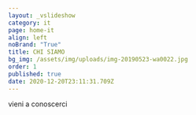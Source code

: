 ```yaml
---
layout: _vslideshow
category: it
page: home-it
align: left
noBrand: "True"
title: CHI SIAMO
bg_img: /assets/img/uploads/img-20190523-wa0022.jpg
order: 1
published: true
date: 2020-12-20T23:11:31.709Z
---
```

vieni a conoscerci